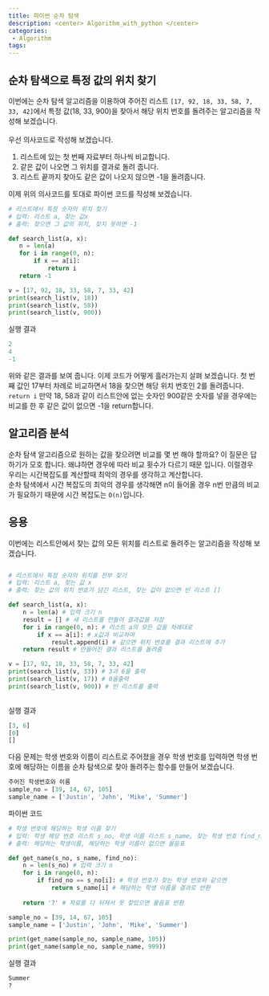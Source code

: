 ```yaml
---
title: 파이썬 순차 탐색
description: <center> Algorithm_with_python </center>
categories:
 - Algorithm
tags:
---
```


## 순차 탐색으로 특정 값의 위치 찾기

이번에는 순차 탐색 알고리즘을 이용하여 주어진 리스트 `[17, 92, 18, 33, 58, 7, 33, 42]`에서 특정 값(18, 33, 900)을 찾아서 해당 위치 번호를 돌려주는 알고리즘을 작성해 보겠습니다.
 <br>
 <br>
 우선 의사코드로 작성해 보겠습니다.<br>
 
 1. 리스트에 있는 첫 번째 자료부터 하나씩 비교합니다.
 2. 같은 값이 나오면 그 위치를 결과로 돌려 줍니다.
 3. 리스트 끝까지 찾아도 같은 값이 나오지 않으면 -1을 돌려줍니다.
 
 이제 위의 의사코드를 토대로 파이썬 코드를 작성해 보겠습니다.
 
 
 ```python
# 리스트에서 특정 숫자의 위치 찾기
# 입력: 리스트 a, 찾는 값x
# 출력: 찾으면 그 값의 위치, 찾지 못하면 -1

def search_list(a, x):
    n = len(a)
    for i in range(0, n):
        if x == a[i]:
            return i
    return -1

v = [17, 92, 18, 33, 58, 7, 33, 42]
print(search_list(v, 18))
print(search_list(v, 58))
print(search_list(v, 900))
 ```
 
 실행 결과
 
 ```python
 2
 4
 -1
 ```
 
 위와 같은 결과를 보여 줍니다. 이제 코드가 어떻게 흘러가는지 살펴 보겠습니다. 첫 번째 값인 17부터 차례로 비교하면서 18을 찾으면 해당 위치 번호인 2를 돌려줍니다. `return i` 만약 18, 58과 같이 리스트안에 없는 숫자인 900같은 숫자를 넣을 경우에는 비교를 한 후 같은 값이 없으면 -1을 return합니다.


## 알고리즘 분석
순차 탐색 알고리즘으로 원하는 값을 찾으려면 비교를 몇 번 해야 할까요? 이 질문은 답하기가 모호 합니다. 왜냐하면 경우에 따라 비교 횟수가 다르기 때문 입니다. 이럴경우 우리는 시간복잡도를 계산할때 최악의 경우를 생각하고 계산합니다. <br> 순차 탐색에서 시간 복잡도의 최악의 경우를 생각해면 n이 들어올 경우 n번 만큼의 비교가 필요하기 때문에 시간 복잡도는 `O(n)`입니다.


## 응용
이번에는 리스트안에서 찾는 값의 모든 위치를 리스트로 돌려주는 알고리즘을 작성해 보겠습니다.

```python

# 리스트에서 특정 숫자의 위치를 전부 찾기
# 입력: 리스트 a, 찾는 값 x
# 출력: 찾는 값의 위치 번호가 담긴 리스트, 찾는 값이 없으면 빈 리스트 []

def search_list(a, x):
    n = len(a) # 입력 크기 n
    result = [] # 새 리스트를 만들어 결과값을 저장
    for i in range(0, n): # 리스트 a의 모든 값을 차례대로
        if x == a[i]: # x값과 비교하여
            result.append(i) # 같으면 위치 번호를 결과 리스트에 추가
    return result # 만들어진 결과 리스트를 돌려줌

v = [17, 92, 18, 33, 58, 7, 33, 42]
print(search_list(v, 33)) # 3과 6을 출력
print(search_list(v, 17)) # 0을출력
print(search_list(v, 900)) # 빈 리스트를 출력
			
```
 
 실행 결과
 
 ```python
 [3, 6]
 [0]
 []
 ```
 
다음 문제는 학생 번호와 이름이 리스트로 주어졌을 경우 학생 번호를 입력하면 학생 번호에 해당하는 이름을 순차 탐색으로 찾아 돌려주는 함수를 만들어 보겠습니다.

```python
주어진 학생번호와 이름
sample_no = [39, 14, 67, 105]
sample_name = ['Justin', 'John', 'Mike', 'Summer']
``` 

파이썬 코드

```python
# 학생 번호에 해당하는 학생 이름 찾기
# 입력: 학생 해당 번호 리스트 s_no, 학생 이름 리스트 s_name, 찾는 학생 번호 find_no
# 출력: 해당하는 학생이름, 해당하는 학생 이름이 없으면 물음표

def get_name(s_no, s_name, find_no):
    n = len(s_no) # 입력 크기 n
    for i in range(0, n):
        if find_no == s_no[i]: # 학생 번호가 찾는 학생 번호와 같으면
            return s_name[i] # 해당하는 학생 이름을 결과로 반환
        
    return '?' # 자료를 다 뒤져서 못 찾았으면 물음표 반환

sample_no = [39, 14, 67, 105]
sample_name = ['Justin', 'John', 'Mike', 'Summer']

print(get_name(sample_no, sample_name, 105))
print(get_name(sample_no, sample_name, 999))
```

실행 결과

```python
Summer
?
```